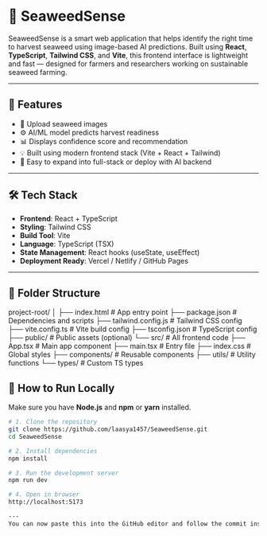 # 🌿 SeaweedSense

SeaweedSense is a smart web application that helps identify the right time to harvest seaweed using image-based AI predictions. Built using **React**, **TypeScript**, **Tailwind CSS**, and **Vite**, this frontend interface is lightweight and fast — designed for farmers and researchers working on sustainable seaweed farming.

---

## 🧠 Features

- 📸 Upload seaweed images
- ⚙️ AI/ML model predicts harvest readiness
- 📊 Displays confidence score and recommendation
- 💡 Built using modern frontend stack (Vite + React + Tailwind)
- 🌱 Easy to expand into full-stack or deploy with AI backend

---

## 🛠️ Tech Stack

- **Frontend**: React + TypeScript
- **Styling**: Tailwind CSS
- **Build Tool**: Vite
- **Language**: TypeScript (TSX)
- **State Management**: React hooks (useState, useEffect)
- **Deployment Ready**: Vercel / Netlify / GitHub Pages

---

## 📂 Folder Structure

project-root/
│
├── index.html # App entry point
├── package.json # Dependencies and scripts
├── tailwind.config.js # Tailwind CSS config
├── vite.config.ts # Vite build config
├── tsconfig.json # TypeScript config
├── public/ # Public assets (optional)
└── src/ # All frontend code
├── App.tsx # Main app component
├── main.tsx # Entry file
├── index.css # Global styles
├── components/ # Reusable components
├── utils/ # Utility functions
└── types/ # Custom TS types
## 🚀 How to Run Locally

Make sure you have **Node.js** and **npm** or **yarn** installed.

```bash
# 1. Clone the repository
git clone https://github.com/laasya1457/SeaweedSense.git
cd SeaweedSense

# 2. Install dependencies
npm install

# 3. Run the development server
npm run dev

# 4. Open in browser
http://localhost:5173

---
You can now paste this into the GitHub editor and follow the commit instructions I gave earlier. Let me know if you'd like to add badges, contributors, or deployment links!
